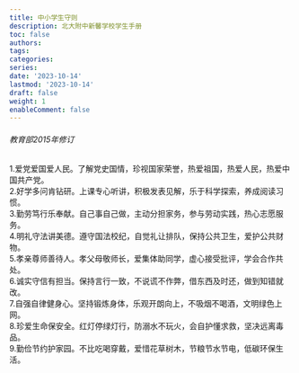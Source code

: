 ```yaml
---
title: 中小学生守则
description: 北大附中新馨学校学生手册
toc: false
authors:
tags:
categories:
series:
date: '2023-10-14'
lastmod: '2023-10-14'
draft: false
weight: 1
enableComment: false
---
```

###### 教育部2015年修订
1.爱党爱国爱人民。了解党史国情，珍视国家荣誉，热爱祖国，热爱人民，热爱中国共产党。  
2.好学多问肯钻研。上课专心听讲，积极发表见解，乐于科学探索，养成阅读习惯。  
3.勤劳笃行乐奉献。自己事自己做，主动分担家务，参与劳动实践，热心志愿服务。  
4.明礼守法讲美德。遵守国法校纪，自觉礼让排队，保持公共卫生，爱护公共财物。  
5.孝亲尊师善待人。孝父母敬师长，爱集体助同学，虚心接受批评，学会合作共处。  
6.诚实守信有担当。保持言行一致，不说谎不作弊，借东西及时还，做到知错就改。  
7.自强自律健身心。坚持锻炼身体，乐观开朗向上，不吸烟不喝酒，文明绿色上网。  
8.珍爱生命保安全。红灯停绿灯行，防溺水不玩火，会自护懂求救，坚决远离毒品。  
9.勤俭节约护家园。不比吃喝穿戴，爱惜花草树木，节粮节水节电，低碳环保生活。  
